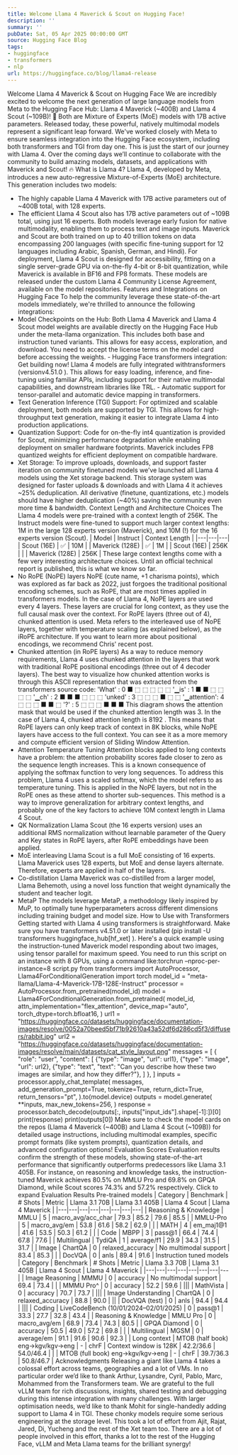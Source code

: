 ```yaml
---
title: Welcome Llama 4 Maverick & Scout on Hugging Face!
description: ''
summary: ''
pubDate: Sat, 05 Apr 2025 00:00:00 GMT
source: Hugging Face Blog
tags:
- huggingface
- transformers
- nlp
url: https://huggingface.co/blog/llama4-release
---
```


Welcome Llama 4 Maverick & Scout on Hugging Face
We are incredibly excited to welcome the next generation of large language models from Meta to the Hugging Face Hub: Llama 4 Maverick (~400B) and Llama 4 Scout (~109B)! 🤗 Both are Mixture of Experts (MoE) models with 17B active parameters.
Released today, these powerful, natively multimodal models represent a significant leap forward. We've worked closely with Meta to ensure seamless integration into the Hugging Face ecosystem, including both transformers and TGI from day one.
This is just the start of our journey with Llama 4. Over the coming days we’ll continue to collaborate with the community to build amazing models, datasets, and applications with Maverick and Scout! 🔥
What is Llama 4?
Llama 4, developed by Meta, introduces a new auto-regressive Mixture-of-Experts (MoE) architecture. This generation includes two models:
- The highly capable Llama 4 Maverick with 17B active parameters out of ~400B total, with 128 experts.
- The efficient Llama 4 Scout also has 17B active parameters out of ~109B total, using just 16 experts.
Both models leverage early fusion for native multimodality, enabling them to process text and image inputs. Maverick and Scout are both trained on up to 40 trillion tokens on data encompassing 200 languages (with specific fine-tuning support for 12 languages including Arabic, Spanish, German, and Hindi).
For deployment, Llama 4 Scout is designed for accessibility, fitting on a single server-grade GPU via on-the-fly 4-bit or 8-bit quantization, while Maverick is available in BF16 and FP8 formats. These models are released under the custom Llama 4 Community License Agreement, available on the model repositories.
Features and Integrations on Hugging Face
To help the community leverage these state-of-the-art models immediately, we're thrilled to announce the following integrations:
- Model Checkpoints on the Hub: Both Llama 4 Maverick and Llama 4 Scout model weights are available directly on the Hugging Face Hub under the
meta-llama
organization. This includes both base and instruction tuned variants. This allows for easy access, exploration, and download. You need to accept the license terms on the model card before accessing the weights. - Hugging Face
transformers
integration: Get building now! Llama 4 models are fully integrated withtransformers
(versionv4.51.0
). This allows for easy loading, inference, and fine-tuning using familiar APIs, including support for their native multimodal capabilities, and downstream libraries like TRL. - Automatic support for tensor-parallel and automatic device mapping in transformers.
- Text Generation Inference (TGI) Support: For optimized and scalable deployment, both models are supported by TGI. This allows for high-throughput text generation, making it easier to integrate Llama 4 into production applications.
- Quantization Support: Code for on-the-fly int4 quantization is provided for Scout, minimizing performance degradation while enabling deployment on smaller hardware footprints. Maverick includes FP8 quantized weights for efficient deployment on compatible hardware.
- Xet Storage: To improve uploads, downloads, and support faster iteration on community finetuned models we’ve launched all Llama 4 models using the Xet storage backend. This storage system was designed for faster uploads & downloads and with Llama 4 it achieves ~25% deduplication. All derivative (finetune, quantizations, etc.) models should have higher deduplication (~40%) saving the community even more time & bandwidth.
Context Length and Architecture Choices
The Llama 4 models were pre-trained with a context length of 256K. The Instruct models were fine-tuned to support much larger context lengths: 1M in the large 128 experts version (Maverick), and 10M (!) for the 16 experts version (Scout).
| Model | Instruct | Context Length |
|---|---|---|
| Scout (16E) | ✅ | 10M |
| Maverick (128E) | ✅ | 1M |
| Scout (16E) | 256K | |
| Maverick (128E) | 256K |
These large context lengths come with a few very interesting architecture choices. Until an official technical report is published, this is what we know so far.
- No RoPE (NoPE) layers
NoPE (cute name, +1 charisma points), which was explored as far back as 2022, just forgoes the traditional positional encoding schemes, such as RoPE, that are most times applied in transformers models. In the case of Llama 4, NoPE layers are used every 4 layers. These layers are crucial for long context, as they use the full causal mask over the context.
For RoPE layers (three out of 4), chunked attention is used.
Meta refers to the interleaved use of NoPE layers, together with temperature scaling (as explained below), as the iRoPE
architecture.
If you want to learn more about positional encodings, we recommend Chris' recent post.
- Chunked attention (in RoPE layers)
As a way to reduce memory requirements, Llama 4 uses chunked attention in the layers that work with traditional RoPE positional encodings (three out of 4 decoder layers). The best way to visualize how chunked attention works is through this ASCII representation that was extracted from the transformers source code:
'What' : 0 ■ ⬚ ⬚ ⬚ ⬚ ⬚
'▁is' : 1 ■ ■ ⬚ ⬚ ⬚ ⬚
'▁ch' : 2 ■ ■ ■ ⬚ ⬚ ⬚
'unked' : 3 ⬚ ⬚ ⬚ ■ ⬚ ⬚
'▁attention': 4 ⬚ ⬚ ⬚ ■ ■ ⬚
'?' : 5 ⬚ ⬚ ⬚ ■ ■ ■
This diagram shows the attention mask that would be used if the chunked attention length was 3. In the case of Llama 4, chunked attention length is 8192
. This means that RoPE layers can only keep track of context in 8K blocks, while NoPE layers have access to the full context. You can see it as a more memory and compute efficient version of Sliding Window Attention.
- Attention Temperature Tuning
Attention blocks applied to long contexts have a problem: the attention probability scores fade closer to zero as the sequence length increases. This is a known consequence of applying the softmax function to very long sequences. To address this problem, Llama 4 uses a scaled softmax, which the model refers to as temperature tuning. This is applied in the NoPE layers, but not in the RoPE ones as these attend to shorter sub-sequences.
This method is a way to improve generalization for arbitrary context lengths, and probably one of the key factors to achieve 10M context length in Llama 4 Scout.
- QK Normalization
Llama Scout (the 16 experts version) uses an additional RMS normalization without learnable parameter of the Query and Key states in RoPE layers, after RoPE embeddings have been applied.
- MoE interleaving
Llama Scout is a full MoE consisting of 16 experts. Llama Maverick uses 128 experts, but MoE and dense layers alternate. Therefore, experts are applied in half of the layers.
- Co-distillation
Llama Maverick was co-distilled from a larger model, Llama Behemoth, using a novel loss function that weight dynamically the student and teacher logit.
- MetaP
The models leverage MetaP, a methodology likely inspired by MuP, to optimally tune hyperparameters across different dimensions including training budget and model size.
How to Use with Transformers
Getting started with Llama 4 using transformers
is straightforward. Make sure you have transformers v4.51.0
or later installed (pip install -U transformers huggingface_hub[hf_xet]
). Here's a quick example using the instruction-tuned Maverick model responding about two images, using tensor parallel for maximum speed. You need to run this script on an instance with 8 GPUs, using a command like:torchrun –nproc-per-instance=8 script.py
from transformers import AutoProcessor, Llama4ForConditionalGeneration
import torch
model_id = "meta-llama/Llama-4-Maverick-17B-128E-Instruct"
processor = AutoProcessor.from_pretrained(model_id)
model = Llama4ForConditionalGeneration.from_pretrained(
model_id,
attn_implementation="flex_attention",
device_map="auto",
torch_dtype=torch.bfloat16,
)
url1 = "https://huggingface.co/datasets/huggingface/documentation-images/resolve/0052a70beed5bf71b92610a43a52df6d286cd5f3/diffusers/rabbit.jpg"
url2 = "https://huggingface.co/datasets/huggingface/documentation-images/resolve/main/datasets/cat_style_layout.png"
messages = [
{
"role": "user",
"content": [
{"type": "image", "url": url1},
{"type": "image", "url": url2},
{"type": "text", "text": "Can you describe how these two images are similar, and how they differ?"},
]
},
]
inputs = processor.apply_chat_template(
messages,
add_generation_prompt=True,
tokenize=True,
return_dict=True,
return_tensors="pt",
).to(model.device)
outputs = model.generate(
**inputs,
max_new_tokens=256,
)
response = processor.batch_decode(outputs[:, inputs["input_ids"].shape[-1]:])[0]
print(response)
print(outputs[0])
Make sure to check the model cards on the repos (Llama 4 Maverick (~400B) and Llama 4 Scout (~109B)) for detailed usage instructions, including multimodal examples, specific prompt formats (like system prompts), quantization details, and advanced configuration options!
Evaluation Scores
Evaluation results confirm the strength of these models, showing state-of-the-art performance that significantly outperforms predecessors like Llama 3.1 405B. For instance, on reasoning and knowledge tasks, the instruction-tuned Maverick achieves 80.5% on MMLU Pro and 69.8% on GPQA Diamond, while Scout scores 74.3% and 57.2% respectively.
Click to expand Evaluation Results
Pre-trained models
| Category | Benchmark | # Shots | Metric | Llama 3.1 70B | Llama 3.1 405B | Llama 4 Scout | Llama 4 Maverick |
|---|---|---|---|---|---|---|---|
| Reasoning & Knowledge | MMLU | 5 | macro_avg/acc_char | 79.3 | 85.2 | 79.6 | 85.5 |
| MMLU-Pro | 5 | macro_avg/em | 53.8 | 61.6 | 58.2 | 62.9 | |
| MATH | 4 | em_maj1@1 | 41.6 | 53.5 | 50.3 | 61.2 | |
| Code | MBPP | 3 | pass@1 | 66.4 | 74.4 | 67.8 | 77.6 |
| Multilingual | TydiQA | 1 | average/f1 | 29.9 | 34.3 | 31.5 | 31.7 |
| Image | ChartQA | 0 | relaxed_accuracy | No multimodal support | 83.4 | 85.3 | |
| DocVQA | 0 | anls | 89.4 | 91.6 |
Instruction tuned models
| Category | Benchmark | # Shots | Metric | Llama 3.3 70B | Llama 3.1 405B | Llama 4 Scout | Llama 4 Maverick |
|---|---|---|---|---|---|---|---|
| Image Reasoning | MMMU | 0 | accuracy | No multimodal support | 69.4 | 73.4 | |
| MMMU Pro^ | 0 | accuracy | 52.2 | 59.6 | |||
| MathVista | 0 | accuracy | 70.7 | 73.7 | |||
| Image Understanding | ChartQA | 0 | relaxed_accuracy | 88.8 | 90.0 | ||
| DocVQA (test) | 0 | anls | 94.4 | 94.4 | |||
| Coding | LiveCodeBench (10/01/2024–02/01/2025) | 0 | pass@1 | 33.3 | 27.7 | 32.8 | 43.4 |
| Reasoning & Knowledge | MMLU Pro | 0 | macro_avg/em | 68.9 | 73.4 | 74.3 | 80.5 |
| GPQA Diamond | 0 | accuracy | 50.5 | 49.0 | 57.2 | 69.8 | |
| Multilingual | MGSM | 0 | average/em | 91.1 | 91.6 | 90.6 | 92.3 |
| Long context | MTOB (half book) eng→kgv/kgv→eng | - | chrF | Context window is 128K | 42.2/36.6 | 54.0/46.4 | |
| MTOB (full book) eng→kgv/kgv→eng | - | chrF | 39.7/36.3 | 50.8/46.7 |
Acknowledgments
Releasing a giant like Llama 4 takes a colossal effort across teams, geographies and a lot of VMs. In no particular order we’d like to thank Arthur, Lysandre, Cyril, Pablo, Marc, Mohammed from the Transformers team. We are grateful to the full vLLM team for rich discussions, insights, shared testing and debugging during this intense integration with many challenges. With larger optimisation needs, we’d like to thank Mohit for single-handedly adding support to Llama 4 in TGI. These chonky models require some serious engineering at the storage level. This took a lot of effort from Ajit, Rajat, Jared, Di, Yucheng and the rest of the Xet team too.
There are a lot of people involved in this effort, thanks a lot to the rest of the Hugging Face, vLLM and Meta Llama teams for the brilliant synergy!